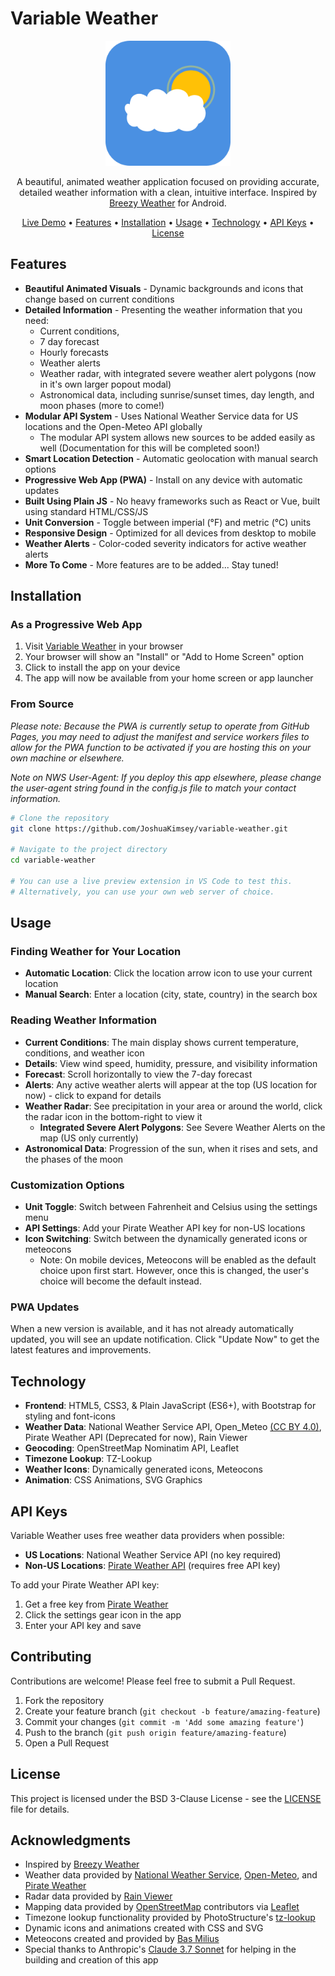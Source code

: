 # Variable Weather

<p align="center">
  <img src="icons/icon-512x512.png" alt="Variable Weather Logo" width="200">
</p>

<p align="center">
  A beautiful, animated weather application focused on providing accurate, detailed weather information with a clean, intuitive interface. Inspired by <a href="https://github.com/breezy-weather/breezy-weather">Breezy Weather</a> for Android.
</p>

<p align="center">
  <a href="https://joshuakimsey.github.io/variable-weather/">Live Demo</a> •
  <a href="#features">Features</a> •
  <a href="#installation">Installation</a> •
  <a href="#usage">Usage</a> •
  <a href="#technology">Technology</a> •
  <a href="#api-keys">API Keys</a> •
  <a href="#license">License</a>
</p>

<!-- <p align="center">
  <img src="screenshots/app-screenshot.png" alt="App Screenshot" width="800">
</p> -->

## Features

- **Beautiful Animated Visuals** - Dynamic backgrounds and icons that change based on current conditions
- **Detailed Information** - Presenting the weather information that you need:
  - Current conditions,
  - 7 day forecast
  - Hourly forecasts
  - Weather alerts
  - Weather radar, with integrated severe weather alert polygons (now in it's own larger popout modal)
  - Astronomical data, including sunrise/sunset times, day length, and moon phases (more to come!)
- **Modular API System** - Uses National Weather Service data for US locations and the Open-Meteo API globally
  - The modular API system allows new sources to be added easily as well (Documentation for this will be completed soon!)
- **Smart Location Detection** - Automatic geolocation with manual search options
- **Progressive Web App (PWA)** - Install on any device with automatic updates
- **Built Using Plain JS** - No heavy frameworks such as React or Vue, built using standard HTML/CSS/JS
- **Unit Conversion** - Toggle between imperial (°F) and metric (°C) units
- **Responsive Design** - Optimized for all devices from desktop to mobile
- **Weather Alerts** - Color-coded severity indicators for active weather alerts
- **More To Come** - More features are to be added... Stay tuned! 

## Installation

### As a Progressive Web App

1. Visit [Variable Weather](https://joshuakimsey.github.io/variable-weather/) in your browser
2. Your browser will show an "Install" or "Add to Home Screen" option
3. Click to install the app on your device
4. The app will now be available from your home screen or app launcher

### From Source
*Please note: Because the PWA is currently setup to operate from GitHub Pages, you may need to adjust the manifest and service workers files to allow for the PWA function to be activated if you are hosting this on your own machine or elsewhere.*

*Note on NWS User-Agent: If you deploy this app elsewhere, please change the user-agent string found in the config.js file to match your contact information.*

```bash
# Clone the repository
git clone https://github.com/JoshuaKimsey/variable-weather.git

# Navigate to the project directory
cd variable-weather

# You can use a live preview extension in VS Code to test this.
# Alternatively, you can use your own web server of choice.
```

## Usage

### Finding Weather for Your Location

- **Automatic Location**: Click the location arrow icon to use your current location
- **Manual Search**: Enter a location (city, state, country) in the search box

### Reading Weather Information

- **Current Conditions**: The main display shows current temperature, conditions, and weather icon
- **Details**: View wind speed, humidity, pressure, and visibility information
- **Forecast**: Scroll horizontally to view the 7-day forecast
- **Alerts**: Any active weather alerts will appear at the top (US location for now) - click to expand for details
- **Weather Radar**: See precipitation in your area or around the world, click the radar icon in the bottom-right to view it
  - **Integrated Severe Alert Polygons**: See Severe Weather Alerts on the map (US only currently)
- **Astronomical Data**: Progression of the sun, when it rises and sets, and the phases of the moon

### Customization Options

- **Unit Toggle**: Switch between Fahrenheit and Celsius using the settings menu
- **API Settings**: Add your Pirate Weather API key for non-US locations
- **Icon Switching**: Switch between the dynamically generated icons or meteocons
  - Note: On mobile devices, Meteocons will be enabled as the default choice upon first start. However, once this is changed, the user's choice will become the default instead.

### PWA Updates

When a new version is available, and it has not already automatically updated, you will see an update notification. Click "Update Now" to get the latest features and improvements.

## Technology

- **Frontend**: HTML5, CSS3, & Plain JavaScript (ES6+), with Bootstrap for styling and font-icons
- **Weather Data**: National Weather Service API, Open_Meteo [(CC BY 4.0)](https://creativecommons.org/licenses/by/4.0), Pirate Weather API (Deprecated for now), Rain Viewer
- **Geocoding**: OpenStreetMap Nominatim API, Leaflet
- **Timezone Lookup**: TZ-Lookup
- **Weather Icons**: Dynamically generated icons, Meteocons
- **Animation**: CSS Animations, SVG Graphics

## API Keys

Variable Weather uses free weather data providers when possible:

- **US Locations**: National Weather Service API (no key required)
- **Non-US Locations**: [Pirate Weather API](https://pirateweather.net/) (requires free API key)

To add your Pirate Weather API key:
1. Get a free key from [Pirate Weather](https://pirateweather.net/getting-started)
2. Click the settings gear icon in the app
3. Enter your API key and save

## Contributing

Contributions are welcome! Please feel free to submit a Pull Request.

1. Fork the repository
2. Create your feature branch (`git checkout -b feature/amazing-feature`)
3. Commit your changes (`git commit -m 'Add some amazing feature'`)
4. Push to the branch (`git push origin feature/amazing-feature`)
5. Open a Pull Request

## License

This project is licensed under the BSD 3-Clause License - see the [LICENSE](LICENSE) file for details.

## Acknowledgments

- Inspired by [Breezy Weather](https://github.com/breezy-weather/breezy-weather)
- Weather data provided by [National Weather Service](https://www.weather.gov/), [Open-Meteo](https://open-meteo.com/), and [Pirate Weather](https://pirateweather.net/)
- Radar data provided by [Rain Viewer](https://www.rainviewer.com/)
- Mapping data provided by [OpenStreetMap](https://www.openstreetmap.org/copyright) contributors via [Leaflet](https://leafletjs.com/)
- Timezone lookup functionality provided by PhotoStructure's [tz-lookup](https://github.com/photostructure/tz-lookup)
- Dynamic icons and animations created with CSS and SVG
- Meteocons created and provided by [Bas Milius](https://github.com/basmilius/weather-icons)
- Special thanks to Anthropic's <a href="https://claude.ai">Claude 3.7 Sonnet</a> for helping in the building and creation of this app
